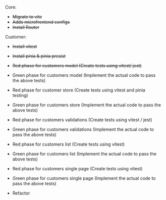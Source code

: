 Core:

- ~~Migrate to vite~~
- ~~Adds microfrontend configs~~
- ~~Install Router~~

Customer:

- ~~Install vitest~~
- ~~Install pinia & pinia presist~~

- ~~Red phase for customers model (Create tests using vitest/ jest)~~
- Green phase for customers model (Implement the actual code to pass the above tests)

- Red phase for customer store (Create tests using vitest and pinia testing)
- Green phase for customers store (Implement the actual code to pass the above tests)

- Red phase for customers validations (Create tests using vitest / jest)
- Green phase for customers validations (Implement the actual code to pass the above tests)

- Red phase for customers list (Create tests using vitest)
- Green phase for customers list (Implement the actual code to pass the above tests)

- Red phase for customers single page (Create tests using vitest)
- Green phase for customers single page (Implement the actual code to pass the above tests)

- Refactor
